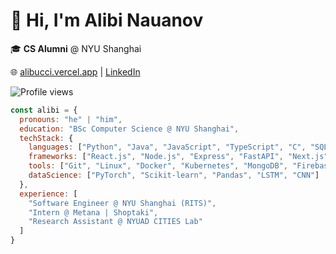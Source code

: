 # 👋 Hi, I'm Alibi Nauanov

🎓 **CS Alumni** @ NYU Shanghai

🌐 [alibucci.vercel.app](https://alibucci.vercel.app/) | [LinkedIn](https://www.linkedin.com/in/alibinauanov/)

![Profile views](https://komarev.com/ghpvc/?username=alibinauanov&style=flat-square)


```js
const alibi = {
  pronouns: "he" | "him",
  education: "BSc Computer Science @ NYU Shanghai",
  techStack: {
    languages: ["Python", "Java", "JavaScript", "TypeScript", "C", "SQL"],
    frameworks: ["React.js", "Node.js", "Express", "FastAPI", "Next.js", "Spring", "Django"],
    tools: ["Git", "Linux", "Docker", "Kubernetes", "MongoDB", "Firebase", "AWS", "Figma"],
    dataScience: ["PyTorch", "Scikit-learn", "Pandas", "LSTM", "CNN"]
  },
  experience: [
    "Software Engineer @ NYU Shanghai (RITS)",
    "Intern @ Metana | Shoptaki",
    "Research Assistant @ NYUAD CITIES Lab"
  ]
}
